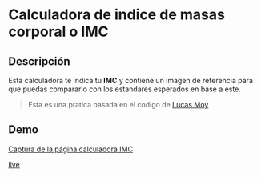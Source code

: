 # Calculadora de indice de masas corporal o IMC

## Descripción

Esta calculadora te indica tu **IMC** y contiene un imagen de referencia para que puedas compararlo con los estandares esperados en base a este.

> Esta es una pratica basada en el codigo de [Lucas Moy](https://youtu.be/mnNgNI6QhfE)

## Demo

[Captura de la página calculadora IMC](./demo-calculadora-imc)

[live]() 

